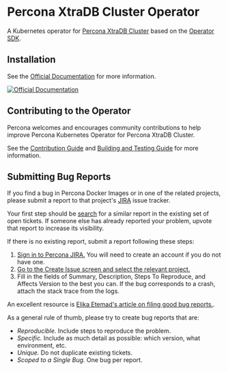 # Percona XtraDB Cluster Operator

A Kubernetes operator for [Percona XtraDB Cluster](https://www.percona.com/software/mysql-database/percona-xtradb-cluster) based on the [Operator SDK](https://github.com/operator-framework/operator-sdk).

## Installation
See the [Official Documentation](https://www.percona.com/doc/kubernetes-operator-for-pxc/index.html) for more information.

[![Official Documentation](https://via.placeholder.com/260x60/419bdc/FFFFFF/?text=Documentation)](https://www.percona.com/doc/kubernetes-operator-for-pxc/index.html)

## Contributing to the Operator
Percona welcomes and encourages community contributions to help improve Percona Kubernetes Operator for Percona XtraDB Cluster.

See the [Contribution Guide](https://github.com/percona/percona-xtradb-cluster-operator/blob/main/CONTRIBUTING.md) and [Building and Testing Guide](https://github.com/percona/percona-xtradb-cluster-operator/blob/main/e2e-tests/README.md) for more information.

## Submitting Bug Reports

If you find a bug in Percona Docker Images or in one of the related projects, please submit a report to that project's [JIRA](https://jira.percona.com) issue tracker.

Your first step should be [search](https://jira.percona.com/issues/?jql=project%20in%20(%22Cloud%20Dev%22%2C%20%22Percona%20Kubernetes%20Operator%20for%20Percona%20XtraDB%20Cluster%22))  for a similar report in the existing set of open tickets. If someone else has already reported your problem, upvote that report to increase its visibility.

If there is no existing report, submit a report following these steps:

1. [Sign in to Percona JIRA.](https://jira.percona.com/login.jsp) You will need to create an account if you do not have one.
2. [Go to the Create Issue screen and select the relevant project.](https://jira.percona.com/secure/CreateIssueDetails!init.jspa?pid=12702&issuetype=1&priority=3)
3. Fill in the fields of Summary, Description, Steps To Reproduce, and Affects Version to the best you can. If the bug corresponds to a crash, attach the stack trace from the logs.

An excellent resource is [Elika Etemad's article on filing good bug reports.](http://fantasai.inkedblade.net/style/talks/filing-good-bugs/).

As a general rule of thumb, please try to create bug reports that are:

- *Reproducible.* Include steps to reproduce the problem.
- *Specific.* Include as much detail as possible: which version, what environment, etc.
- *Unique.* Do not duplicate existing tickets.
- *Scoped to a Single Bug.* One bug per report.

